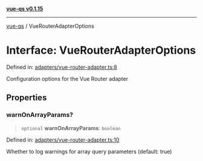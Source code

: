 [**vue-qs v0.1.15**](../README.md)

***

[vue-qs](../README.md) / VueRouterAdapterOptions

# Interface: VueRouterAdapterOptions

Defined in: [adapters/vue-router-adapter.ts:8](https://github.com/iamsomraj/vue-qs/blob/c6723d94881f5a2550faa61b4e51be4507991c23/src/adapters/vue-router-adapter.ts#L8)

Configuration options for the Vue Router adapter

## Properties

### warnOnArrayParams?

> `optional` **warnOnArrayParams**: `boolean`

Defined in: [adapters/vue-router-adapter.ts:10](https://github.com/iamsomraj/vue-qs/blob/c6723d94881f5a2550faa61b4e51be4507991c23/src/adapters/vue-router-adapter.ts#L10)

Whether to log warnings for array query parameters (default: true)
